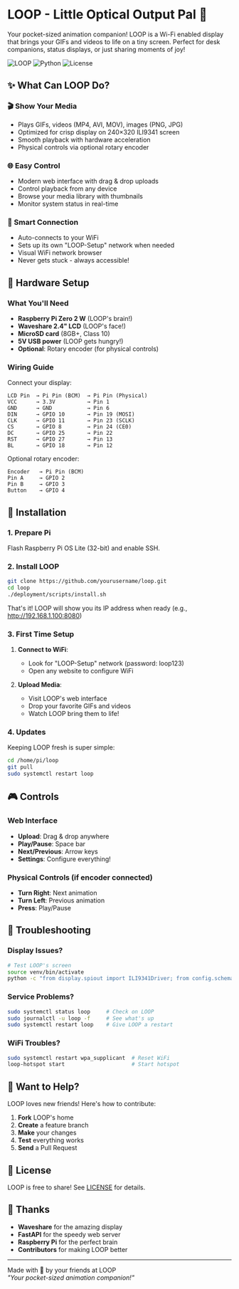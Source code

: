 # LOOP - Little Optical Output Pal 🤖

Your pocket-sized animation companion! LOOP is a Wi-Fi enabled display that brings your GIFs and videos to life on a tiny screen. Perfect for desk companions, status displays, or just sharing moments of joy!

![LOOP](https://img.shields.io/badge/Platform-Raspberry%20Pi-red) ![Python](https://img.shields.io/badge/Python-3.9+-blue) ![License](https://img.shields.io/badge/License-MIT-green)

## ✨ What Can LOOP Do?

### 🎬 Show Your Media

- Plays GIFs, videos (MP4, AVI, MOV), images (PNG, JPG)
- Optimized for crisp display on 240×320 ILI9341 screen
- Smooth playback with hardware acceleration
- Physical controls via optional rotary encoder

### 🌐 Easy Control

- Modern web interface with drag & drop uploads
- Control playback from any device
- Browse your media library with thumbnails
- Monitor system status in real-time

### 📡 Smart Connection

- Auto-connects to your WiFi
- Sets up its own "LOOP-Setup" network when needed
- Visual WiFi network browser
- Never gets stuck - always accessible!

## 🔌 Hardware Setup

### What You'll Need

- **Raspberry Pi Zero 2 W** (LOOP's brain!)
- **Waveshare 2.4" LCD** (LOOP's face!)
- **MicroSD card** (8GB+, Class 10)
- **5V USB power** (LOOP gets hungry!)
- **Optional**: Rotary encoder (for physical controls)

### Wiring Guide

Connect your display:

```
LCD Pin  → Pi Pin (BCM)  → Pi Pin (Physical)
VCC      → 3.3V          → Pin 1
GND      → GND           → Pin 6
DIN      → GPIO 10       → Pin 19 (MOSI)
CLK      → GPIO 11       → Pin 23 (SCLK)
CS       → GPIO 8        → Pin 24 (CE0)
DC       → GPIO 25       → Pin 22
RST      → GPIO 27       → Pin 13
BL       → GPIO 18       → Pin 12
```

Optional rotary encoder:

```
Encoder   → Pi Pin (BCM)
Pin A     → GPIO 2
Pin B     → GPIO 3
Button    → GPIO 4
```

## 🚀 Installation

### 1. Prepare Pi

Flash Raspberry Pi OS Lite (32-bit) and enable SSH.

### 2. Install LOOP

```bash
git clone https://github.com/yourusername/loop.git
cd loop
./deployment/scripts/install.sh
```

That's it! LOOP will show you its IP address when ready (e.g., http://192.168.1.100:8080)

### 3. First Time Setup

1. **Connect to WiFi**:

   - Look for "LOOP-Setup" network (password: loop123)
   - Open any website to configure WiFi

2. **Upload Media**:
   - Visit LOOP's web interface
   - Drop your favorite GIFs and videos
   - Watch LOOP bring them to life!

### 4. Updates

Keeping LOOP fresh is super simple:

```bash
cd /home/pi/loop
git pull
sudo systemctl restart loop
```

## 🎮 Controls

### Web Interface

- **Upload**: Drag & drop anywhere
- **Play/Pause**: Space bar
- **Next/Previous**: Arrow keys
- **Settings**: Configure everything!

### Physical Controls (if encoder connected)

- **Turn Right**: Next animation
- **Turn Left**: Previous animation
- **Press**: Play/Pause

## 🔧 Troubleshooting

### Display Issues?

```bash
# Test LOOP's screen
source venv/bin/activate
python -c "from display.spiout import ILI9341Driver; from config.schema import get_config; d = ILI9341Driver(get_config().display); d.init(); d.fill_screen(0xF800)"
```

### Service Problems?

```bash
sudo systemctl status loop     # Check on LOOP
sudo journalctl -u loop -f     # See what's up
sudo systemctl restart loop    # Give LOOP a restart
```

### WiFi Troubles?

```bash
sudo systemctl restart wpa_supplicant  # Reset WiFi
loop-hotspot start                     # Start hotspot
```

## 🤝 Want to Help?

LOOP loves new friends! Here's how to contribute:

1. **Fork** LOOP's home
2. **Create** a feature branch
3. **Make** your changes
4. **Test** everything works
5. **Send** a Pull Request

## 📄 License

LOOP is free to share! See [LICENSE](LICENSE) for details.

## 🙏 Thanks

- **Waveshare** for the amazing display
- **FastAPI** for the speedy web server
- **Raspberry Pi** for the perfect brain
- **Contributors** for making LOOP better

---

Made with 💝 by your friends at LOOP  
_"Your pocket-sized animation companion!"_
